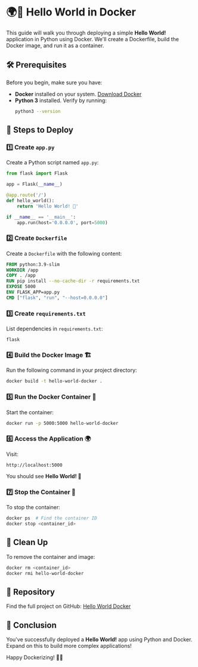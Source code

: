 # 🌍🚀 Hello World in Docker

This guide will walk you through deploying a simple **Hello World!** application in Python using Docker. We'll create a Dockerfile, build the Docker image, and run it as a container.

## 🛠️ Prerequisites
Before you begin, make sure you have:
- **Docker** installed on your system. [Download Docker](https://www.docker.com/)
- **Python 3** installed. Verify by running:
  ```sh
  python3 --version
  ```

## 🚀 Steps to Deploy

### 1️⃣ Create `app.py`
Create a Python script named `app.py`:
```python
from flask import Flask

app = Flask(__name__)

@app.route('/')
def hello_world():
    return 'Hello World! 👋'

if __name__ == '__main__':
    app.run(host='0.0.0.0', port=5000)
```

### 2️⃣ Create `Dockerfile`
Create a `Dockerfile` with the following content:
```dockerfile
FROM python:3.9-slim
WORKDIR /app
COPY . /app
RUN pip install --no-cache-dir -r requirements.txt
EXPOSE 5000
ENV FLASK_APP=app.py
CMD ["flask", "run", "--host=0.0.0.0"]
```

### 3️⃣ Create `requirements.txt`
List dependencies in `requirements.txt`:
```
flask
```

### 4️⃣ Build the Docker Image 🏗️
Run the following command in your project directory:
```sh
docker build -t hello-world-docker .
```

### 5️⃣ Run the Docker Container 🚢
Start the container:
```sh
docker run -p 5000:5000 hello-world-docker
```

### 6️⃣ Access the Application 🌍
Visit:
```
http://localhost:5000
```
You should see **Hello World! 👋**

### 7️⃣ Stop the Container 🛑
To stop the container:
```sh
docker ps  # Find the container ID
docker stop <container_id>
```

## 🧹 Clean Up
To remove the container and image:
```sh
docker rm <container_id>
docker rmi hello-world-docker
```

## 🔗 Repository
Find the full project on GitHub: [Hello World Docker](https://github.com/graheetphartyal23/Docker)

## 🎉 Conclusion
You've successfully deployed a **Hello World!** app using Python and Docker. Expand on this to build more complex applications!

Happy Dockerizing! 🚀🐳

